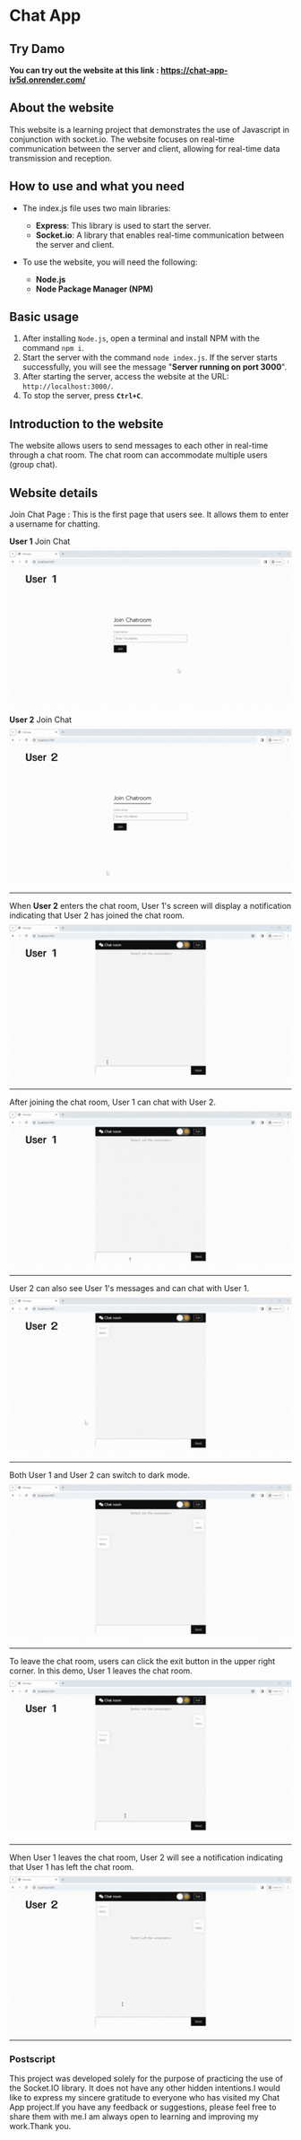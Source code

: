 # Chat App

## Try Damo
**You can try out the website at this link : https://chat-app-iv5d.onrender.com/**

## About the website
This website is a learning project that demonstrates the use of Javascript in conjunction with socket.io. The website focuses on real-time communication between the server and client, allowing for real-time data transmission and reception.

## How to use and what you need
* The index.js file uses two main libraries:
   * **Express**: This library is used to start the server.
   * **Socket.io**: A library that enables real-time communication between the server and client.

* To use the website, you will need the following:
   * **Node.js**
   * **Node Package Manager (NPM)**

## Basic usage
1. After installing `Node.js`, open a terminal and install NPM with the command `npm i`.
2. Start the server with the command `node index.js`. If the server starts successfully, you will see the message "**Server running on port 3000**".
3. After starting the server, access the website at the URL: `http://localhost:3000/`.
4. To stop the server, press **`Ctrl+C`**.

## Introduction to the website
The website allows users to send messages to each other in real-time through a chat room. The chat room can accommodate multiple users (group chat).

## Website details
Join Chat Page : This is the first page that users see. It allows them to enter a username for chatting.

**User 1** Join Chat
![user1joinchat](gif/user1joinchat.gif)

**User 2** Join Chat
![user2joinchat](gif/user2joinchat.gif)
<hr />

When **User 2** enters the chat room, User 1's screen will display a notification indicating that User 2 has joined the chat room.
![user1checkpersonjoin](gif/user1checkpersonjoin.gif)
<hr />

After joining the chat room, User 1 can chat with User 2.
![user1chating](gif/user1chating.gif)
<hr />

User 2 can also see User 1's messages and can chat with User 1.
![user2chating](gif/user2chating.gif)
<hr />

Both User 1 and User 2 can switch to dark mode.
![darkmode](gif/darkmode.gif)
<hr />

To leave the chat room, users can click the exit button in the upper right corner. In this demo, User 1 leaves the chat room.
![user1leaveroom](gif/user1leaveroom.gif)
<hr />

When User 1 leaves the chat room, User 2 will see a notification indicating that User 1 has left the chat room.
![user2checkpersonleave](gif/user2checkpersonleave.gif)
<hr />

### Postscript
This project was developed solely for the purpose of practicing the use of the Socket.IO library. It does not have any other hidden intentions.I would like to express my sincere gratitude to everyone who has visited my Chat App project.If you have any feedback or suggestions, please feel free to share them with me.I am always open to learning and improving my work.Thank you.
